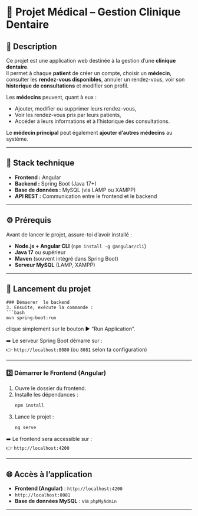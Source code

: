 
# 🏥 Projet Médical – Gestion Clinique Dentaire

## 🧠 Description
Ce projet est une application web destinée à la gestion d’une **clinique dentaire**.  
Il permet à chaque **patient** de créer un compte, choisir un **médecin**, consulter les **rendez-vous disponibles**, annuler un rendez-vous, voir son **historique de consultations** et modifier son profil.  

Les **médecins** peuvent, quant à eux :
- Ajouter, modifier ou supprimer leurs rendez-vous,  
- Voir les rendez-vous pris par leurs patients,  
- Accéder à leurs informations et à l’historique des consultations.  

Le **médecin principal** peut également **ajouter d’autres médecins** au système.

---

## 🧩 Stack technique
- **Frontend :** Angular  
- **Backend :** Spring Boot (Java 17+)  
- **Base de données :** MySQL (via LAMP ou XAMPP)  
- **API REST :** Communication entre le frontend et le backend  

---

## ⚙️ Prérequis
Avant de lancer le projet, assure-toi d’avoir installé :
- **Node.js + Angular CLI** (`npm install -g @angular/cli`)  
- **Java 17** ou supérieur  
- **Maven** (souvent intégré dans Spring Boot)  
- **Serveur MySQL** (LAMP, XAMPP)

---

## 🚀 Lancement du projet


   ```
### Démaerer  le backend
3. Ensuite, exécute la commande :
   ```bash
   mvn spring-boot:run
   ```
   clique simplement sur le bouton ▶️ “Run Application”.

➡️ Le serveur Spring Boot démarre sur :  
👉 `http://localhost:8080` (ou `8081` selon ta configuration)

---

### 2️⃣ Démarrer le Frontend (Angular)

1. Ouvre le dossier du frontend.  
2. Installe les dépendances :
   ```bash
   npm install
   ```
3. Lance le projet :
   ```bash
   ng serve
   ```

➡️ Le frontend sera accessible sur :  
👉 `http://localhost:4200`

---

## 🌐 Accès à l’application
- **Frontend (Angular)** : `http://localhost:4200`  
-   `http://localhost:8081`  
- **Base de données MySQL** : via `phpMyAdmin`

---



